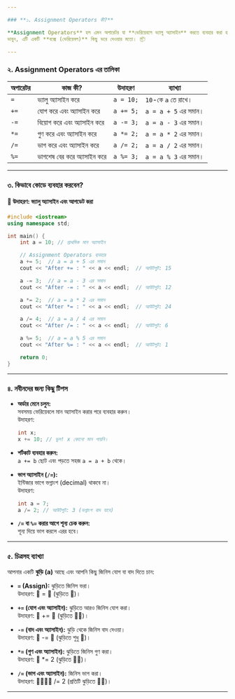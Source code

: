 ```yaml
---

### **১. Assignment Operators কী?**

**Assignment Operators** হল এমন অপারেটর যা **ভেরিয়েবলে ভ্যালু অ্যাসাইন** করতে ব্যবহার করা হয়।  
ভাবুন, এটি একটি **বক্সে (ভেরিয়েবল)** কিছু ভরে দেওয়ার মতো। 📦  

---
```


### **২. Assignment Operators এর তালিকা**

| **অপারেটর** | **কাজ কী?**                  | **উদাহরণ**         | **ব্যাখ্যা**                           |
|--------------|------------------------------|---------------------|-----------------------------------------|
| `=`          | ভ্যালু অ্যাসাইন করে          | `a = 10;`           | `10`-কে `a` তে রাখে।                  |
| `+=`         | যোগ করে এবং অ্যাসাইন করে     | `a += 5;`           | `a = a + 5` এর সমান।                  |
| `-=`         | বিয়োগ করে এবং অ্যাসাইন করে  | `a -= 3;`           | `a = a - 3` এর সমান।                  |
| `*=`         | গুণ করে এবং অ্যাসাইন করে     | `a *= 2;`           | `a = a * 2` এর সমান।                  |
| `/=`         | ভাগ করে এবং অ্যাসাইন করে     | `a /= 2;`           | `a = a / 2` এর সমান।                  |
| `%=`         | ভাগশেষ বের করে অ্যাসাইন করে | `a %= 3;`           | `a = a % 3` এর সমান।                  |

---

### **৩. কিভাবে কোডে ব্যবহার করবেন?**

#### 📌 **উদাহরণ: ভ্যালু অ্যাসাইন এবং আপডেট করা**

```cpp
#include <iostream>
using namespace std;

int main() {
    int a = 10; // প্রাথমিক মান অ্যাসাইন

    // Assignment Operators ব্যবহার
    a += 5;  // a = a + 5 এর সমান
    cout << "After += : " << a << endl;  // আউটপুট: 15

    a -= 3;  // a = a - 3 এর সমান
    cout << "After -= : " << a << endl;  // আউটপুট: 12

    a *= 2;  // a = a * 2 এর সমান
    cout << "After *= : " << a << endl;  // আউটপুট: 24

    a /= 4;  // a = a / 4 এর সমান
    cout << "After /= : " << a << endl;  // আউটপুট: 6

    a %= 5;  // a = a % 5 এর সমান
    cout << "After %= : " << a << endl;  // আউটপুট: 1

    return 0;
}
```

---

### **৪. নবীনদের জন্য কিছু টিপস**
- **অর্ডার মেনে চলুন:**  
  সবসময় ভেরিয়েবলে মান অ্যাসাইন করার পরে ব্যবহার করুন।  
  উদাহরণ: 
  ```cpp
  int x;
  x += 10; // ভুল! x কোনো মান পায়নি।
  ```

- **শর্টকাট ব্যবহার করুন:**  
  `a += b` ছোট এবং পড়তে সহজ `a = a + b` থেকে।

- **ভাগ অ্যাসাইন (`/=`):**  
  ইন্টিজার ভাগে ভগ্নাংশ (decimal) থাকবে না।  
  উদাহরণ: 
  ```cpp
  int a = 7;
  a /= 2; // আউটপুট: 3 (ভগ্নাংশ বাদ যাবে)
  ```

- **`/=` বা `%=` করার আগে শূন্য চেক করুন:**  
  শূন্য দিয়ে ভাগ করলে এরর হবে।  

---

### **৫. চিত্রসহ ব্যাখ্যা**

আপনার একটি **ঝুড়ি (a)** আছে এবং আপনি কিছু জিনিস যোগ বা বাদ দিতে চান:  

- **`=` (Assign):** ঝুড়িতে জিনিস ভরা।  
  উদাহরণ: 🛒 = 🍎 (ঝুড়িতে 🍎)।  

- **`+=` (যোগ এবং অ্যাসাইন):** ঝুড়িতে আরও জিনিস যোগ করা।  
  উদাহরণ: 🛒 += 🍊 (ঝুড়িতে 🍎🍊)।  

- **`-=` (বাদ এবং অ্যাসাইন):** ঝুড়ি থেকে জিনিস বাদ দেওয়া।  
  উদাহরণ: 🛒 -= 🍎 (ঝুড়িতে শুধু 🍊)।  

- **`*=` (গুণ এবং অ্যাসাইন):** ঝুড়িতে জিনিস গুণ করা।  
  উদাহরণ: 🛒 *= 2 (ঝুড়িতে 🍊🍊)।  

- **`/=` (ভাগ এবং অ্যাসাইন):** জিনিস ভাগ করা।  
  উদাহরণ: 🍎🍎🍎🍎 /= 2 (প্রতিটি ঝুড়িতে 🍎🍎)।  

--- 
